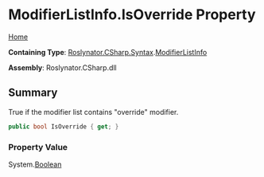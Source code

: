 <a name="_top"></a>

# ModifierListInfo\.IsOverride Property

[Home](../../../../../README.md#_top)

**Containing Type**: [Roslynator.CSharp.Syntax](../../README.md#_top)\.[ModifierListInfo](../README.md#_top)

**Assembly**: Roslynator\.CSharp\.dll

## Summary

True if the modifier list contains "override" modifier\.

```csharp
public bool IsOverride { get; }
```

### Property Value

System\.[Boolean](https://docs.microsoft.com/en-us/dotnet/api/system.boolean)

